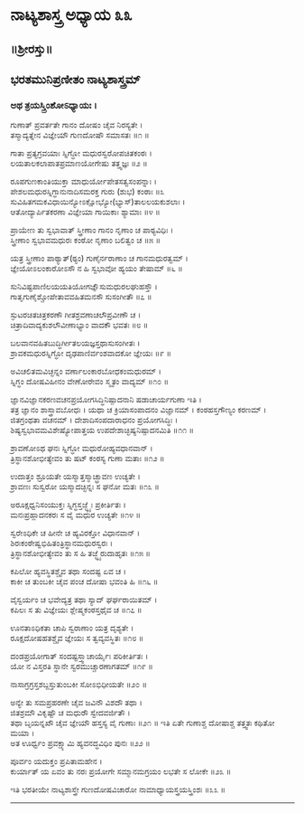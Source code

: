 # ನಾಟ್ಯಶಾಸ್ತ್ರ ಅಧ್ಯಾಯ ೩೩ 

## ॥ಶ್ರೀರಸ್ತು॥

## ಭರತಮುನಿಪ್ರಣೀತಂ ನಾಟ್ಯಶಾಸ್ತ್ರಮ್

### ಅಥ ತ್ರಯಸ್ತ್ರಿಂಶೋಽಧ್ಯಾಯಃ । 

ಗುಣಾತ್ ಪ್ರವರ್ತತೇ ಗಾನಂ ದೋಷಂ ಚೈವ ನಿರಸ್ಯತೇ ।<br/>
ತಸ್ಮಾದ್ಯತ್ನೇನ ವಿಜ್ಞೇಯೌ ಗುಣದೋಷೌ ಸಮಾಸತಃ ॥೧ ॥

ಗಾತಾ ಪ್ರತ್ಯಗ್ರವಯಾಃ ಸ್ನಿಗ್ಧೋ ಮಧುರಸ್ವರೋಪಚಿತಕಂಠಃ ।<br/>
ಲಯತಾಲಕಲಾಪಾತಪ್ರಮಾಣಯೋಗೇಷು ತತ್ತ್ವಜ್ಞಃ ॥೨ ॥

ರೂಪಗುಣಕಾಂತಿಯುಕ್ತಾ ಮಾಧುರ್ಯೋಪೇತಸತ್ವಸಂಪನ್ನಾಃ ।<br/>
ಪೇಶಲಮಧುರಸ್ನಿಗ್ಧಾನುನಾದಿಸಮರಕ್ತ ಗುರು (ಶುಭ) ಕಂಠಾಃ ॥೩
ಸುವಿಹಿತಗಮಕವಿಧಾಯಿನ್ಯೋಽಕ್ಷೋಭ್ಯೋ(ಭ್ಯಾಸ್)ತಾಲಲಯಕುಶಲಾಃ ।<br/>
ಆತೋದ್ಯಾರ್ಪಿತಕರಣಾ ವಿಜ್ಞೇಯಾ ಗಾಯಿಕಾಃ ಶ್ಯಾಮಾಃ ॥೪ ॥

ಪ್ರಾಯೇಣ ತು ಸ್ವಭಾವಾತ್ ಸ್ತ್ರೀಣಾಂ ಗಾನಂ ನೃಣಾಂ ಚ ಪಾಠ್ಯವಿಧಿಃ ।<br/>
ಸ್ತ್ರೀಣಾಂ ಸ್ವಭಾವಮಧುರಃ ಕಂಠೋ ನೃಣಾಂ ಬಲಿತ್ವಂ ಚ ॥೫ ॥

ಯತ್ರ ಸ್ತ್ರೀಣಾಂ ಪಾಠ್ಯಾತ್(ಠ್ಯಂ) ಗುಣೈರ್ನರಾಣಾಂ ಚ ಗಾನಮಧುರತ್ವಮ್ ।<br/>
ಜ್ಞೇಯೋಽಲಂಕಾರೋಽಸೌ ನ ಹಿ ಸ್ವಭಾವೋ ಹ್ಯಯಂ ತೇಷಾಮ್ ॥೬ ॥

ಸುನಿವಿಷ್ಟಪಾಣಿಲಯಯತಿಯೋಗಜ್ಞೌಸುಮಧುರಲಘುಹಸ್ತೌ ।<br/>
ಗಾತೃಗುಣೈಶ್ಚೋಪೇತಾವವಹಿತಮನಸೌ ಸುಸಂಗೀತೌ ॥೭ ॥

ಸ್ಫುಟರಚಿತಚಿತ್ರಕರಣೌ ಗೀತಶ್ರವಣಾಚಲೌಪ್ರವೀಣೌ ಚ ।<br/>
ಚಿತ್ರಾದಿವಾದ್ಯಕುಶಲೌವೀಣಾಭ್ಯಾಂ ವಾದಕೌ ಭವತಃ ॥೮ ॥

ಬಲವಾನವಹಿತಬುದ್ಧಿರ್ಗೀತಲಯಜ್ಞಸ್ತಥಾಸುಸಂಗೀತಃ ।<br/>
ಶ್ರಾವಕಮಧುರಸ್ನಿಗ್ಧೋ ದೃಢಪಾಣಿರ್ವಂಶವಾದಕೋ ಜ್ಞೇಯಃ ॥೯ ॥

ಅವಿಚಲಿತಮವಿಚ್ಛನ್ನಂ ವರ್ಣಾಲಂಕಾರಬೋಧಕಂಮಧುರಮ್ ।<br/>
ಸ್ನಿಗ್ಧಂ ದೋಷವಿಹೀನಂ ವೇಣೋರೇವಂ ಸ್ಮೃತಂ ವಾದ್ಯಮ್ ॥೧೦ ॥

ಜ್ಞಾನವಿಜ್ಞಾನಕರಣವಚನಪ್ರಯೋಗಸಿದ್ಧಿನಿಷ್ಪಾದನಾನಿ
 ಷಡಾಚಾರ್ಯಗುಣಾ ಇತಿ ।<br/>
ತತ್ರ ಜ್ಞಾನಂ ಶಾಸ್ತ್ರಾವಬೋಧಃ । ಯಥಾ ಚ
ಕ್ರಿಯಾಸಂಪಾದನಂ ವಿಜ್ಞಾನಮ್ । ಕಂಠಹಸ್ತಗೌಣ್ಯಂ ಕರಣಮ್ ।<br/>
ಜಿತಗ್ರಂಥತಾ ವಚನಮ್ । ದೇಶಾದಿಸಂಪದಾರಾಧನಂ ಪ್ರಯೋಗಸಿದ್ಧಿಃ ।<br/>
ಶಿಷ್ಯಸ್ವಭಾವಮವಿಶೇಷ್ಯೋಪಾತ್ತಯ
ಉಪದೇಶಾಚ್ಛಿಷ್ಯನಿಷ್ಪಾದನಮಿತಿ ॥೧೧ ॥

ಶ್ರಾವಣೋಽಥ ಘನಃ ಸ್ನಿಗ್ಧೋ ಮಧುರೋಹ್ಯವಧಾನವಾನ್ ।<br/>
ತ್ರಿಸ್ಥಾನಶೋಭೀತ್ಯೇವಂ ತು ಷಟ್ ಕಂಠಸ್ಯ ಗುಣಾ ಮತಾಃ ॥೧೨ ॥

ಉದಾತ್ತಂ ಶ್ರೂಯತೇ ಯಸ್ಮಾತ್ತಸ್ಮಾಚ್ಛ್ರಾವಣ ಉಚ್ಯತೇ ।<br/>
ಶ್ರಾವಣಃ ಸುಸ್ವರೋ ಯಸ್ಮಾದಚ್ಛಿನ್ನಃ ಸ ಘನೋ ಮತಃ ॥೧೩ ॥

ಅರೂಕ್ಷಧ್ವನಿಸಂಯುಕ್ತಃ ಸ್ನಿಗ್ಧಸ್ತಜ್ಜ್ಞೈಃ ಪ್ರಕೀರ್ತಿತಃ ।<br/>
ಮನಃಪ್ರಹ್ಲಾದನಕರಃ ಸ ವೈ ಮಧುರ ಉಚ್ಯತೇ ॥೧೪ ॥

ಸ್ವರೇಽಧಿಕೇ ಚ ಹೀನೇ ಚ ಹ್ಯವಿರಕ್ತೋ ವಿಧಾನವಾನ್ ।<br/>
ಶಿರಃಕಂಠೇಷ್ವಭಿಹಿತಂತ್ರಿಸ್ಥಾನಮಧುರಸ್ವರಃ ।<br/>
ತ್ರಿಸ್ಥಾನಶೋಭೀತ್ಯೇವಂ ತು ಸ ಹಿ ತಜ್ಜ್ಞೈರುದಾಹೃತಃ ॥೧೫ ॥

ಕಪಿಲೋ ಹ್ಯವಸ್ಥಿತಶ್ಚೈವ ತಥಾ ಸಂದಷ್ಟ ಏವ ಚ ।<br/>
ಕಾಕೀ ಚ ತುಂಬಕೀ ಚೈವ ಪಂಚ ದೋಷಾ ಭವಂತಿ ಹಿ ॥೧೬ ॥

ವೈಸ್ವರ್ಯಂ ಚ ಭವೇದ್ಯತ್ರ ತಥಾ ಸ್ಯಾದ್ ಘರ್ಘರಾಯಿತಮ್ ।<br/>
ಕಪಿಲಃ ಸ ತು ವಿಜ್ಞೇಯಃ ಶ್ಲೇಷ್ಮಕಂಠಸ್ತಥೈವ ಚ ॥೧೭ ॥

ಊನತಾಽಧಿಕತಾ ಚಾಪಿ ಸ್ವರಾಣಾಂ ಯತ್ರ ದೃಶ್ಯತೇ ।<br/>
ರೂಕ್ಷದೋಷಹತಶ್ಚೈವ ಜ್ಞೇಯಃ ಸ ತ್ವವ್ಯವಸ್ಥಿತಃ ॥೧೮ ॥

ದಂಡಪ್ರಯೋಗಾತ್ ಸಂದಷ್ಟಸ್ತ್ವಾಚಾರ್ಯೈಃ ಪರಿಕೀರ್ತಿತಃ ।<br/>
ಯೋ ನ ವಿಸ್ತರತಿ ಸ್ಥಾನೇ ಸ್ವರಮುಚ್ಚಾರಣಾಗತಮ್ ॥೧೯ ॥

ನಾಸಾಗ್ರಗ್ರಸ್ತಶಬ್ದಸ್ತುತುಂಬಕೀ ಸೋಽಭಿಧೀಯತೇ ॥೨೦ ॥

ಅನ್ಯೇ ತು
ಸಮಪ್ರಹರಣೇ ಚೈವ ಜವಿನೌ ವಿಶದೌ ತಥಾ ।<br/>
ಜಿತಶ್ರಮೌ ವಿಕೃಷ್ಟೌ ಚ ಮಧುರೌ ಸ್ವೇದವರ್ಜಿತೌ ।<br/>
ತಥಾ ಬೃಯನ್ನಖೌ ಚೈವ ಜ್ಞೇಯೌ ಹಸ್ತಸ್ಯ ವೈ ಗುಣಾಃ ॥೨೧ ॥ ಇತಿ
ಏತೇ ಗುಣಾಶ್ಚ ದೋಷಾಶ್ಚ ತತ್ತ್ವತಃ ಕಥಿತೋ ಮಯಾ ।<br/>
ಅತ ಊರ್ಧ್ವಂ ಪ್ರವಕ್ಷ್ಯಾಮಿ ಹ್ಯವನದ್ಧವಿಧಿಂ ಪುನಃ ॥೨೨ ॥

ಪೂರ್ವಂ ಯದುಕ್ತಂ ಪ್ರಪಿತಾಮಹೇನ ।<br/>
ಕುರ್ಯಾತ್ ಯ ಏವಂ ತು ನರಃ ಪ್ರಯೋಗೇ
ಸಮ್ಮಾನಮಗ್ರಯಂ ಲಭತೇ ಸ ಲೋಕೇ ॥೨೩ ॥

ಇತಿ ಭರತೀಯೇ ನಾಟ್ಯಶಾಸ್ತ್ರೇ ಗುಣದೋಷವಿಚಾರೋ
ನಾಮಾಧ್ಯಾಯಸ್ತ್ರಯಸ್ತ್ರಿಂಶಃ ॥೩೩ ॥

---

  
